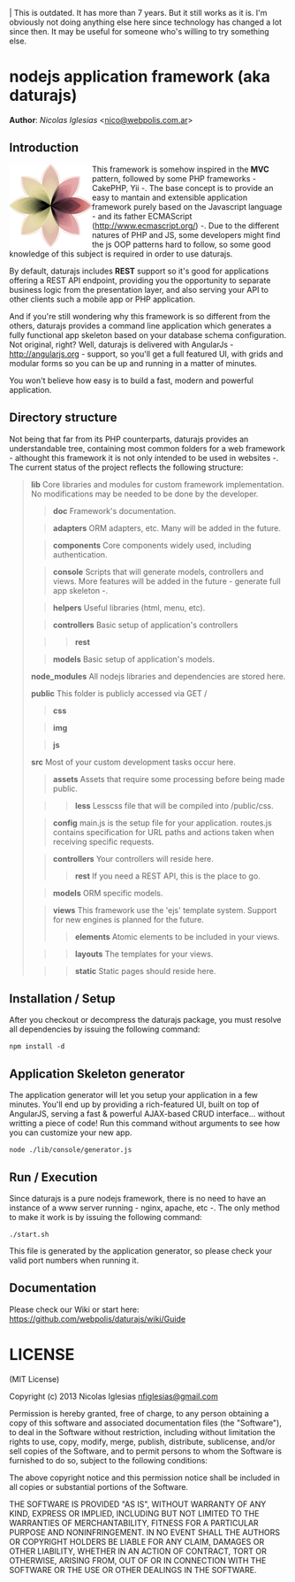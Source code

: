 | This is outdated. It has more than 7 years. But it still works as it is. I'm obviously not doing anything else here since technology has changed a lot since then. It may be useful for someone who's willing to try something else.

nodejs application framework (aka daturajs)
===========================================

**Author**: _Nicolas Iglesias_ <<nico@webpolis.com.ar>>

Introduction
----------
<img width="150" align="left" src="https://github.com/webpolis/daturajs/blob/master/lib/doc/daturajs.png?raw=true" />

This framework is somehow inspired in the **MVC** pattern, followed by some PHP frameworks - CakePHP, Yii -.
The base concept is to provide an easy to mantain and extensible application framework 
purely based on the Javascript language - and its father ECMAScript (http://www.ecmascript.org/) -.
Due to the different natures of PHP and JS, some developers might find the js OOP patterns 
hard to follow, so some good knowledge of this subject is required in order to use daturajs.

By default, daturajs includes **REST** support so it's good for applications offering 
a REST API endpoint, providing you the opportunity to separate business logic from 
the presentation layer, and also serving your API to other clients such a mobile app 
or PHP application.

And if you're still wondering why this framework is so different from the others, 
daturajs provides a command line application which generates a fully functional 
app skeleton based on your database schema configuration. Not original, right? Well, 
daturajs is delivered with AngularJs - http://angularjs.org - support, so you'll get 
a full featured UI, with grids and modular forms so you can be up and running in a 
matter of minutes.

You won't believe how easy is to build a fast, modern and powerful application.


## Directory structure

Not being that far from its PHP counterparts, daturajs provides an understandable 
tree, containing most common folders for a web framework - althought this framework 
it is not only intended to be used in websites -.
The current status of the project reflects the following structure:

>**lib**  Core libraries and modules for custom framework implementation. 
No modifications may be needed to be done by the developer.
>>**doc**  Framework's documentation.
>
>>**adapters**  ORM adapters, etc. Many will be added in the future.
>
>>**components**  Core components widely used, including authentication.
>
>>**console**  Scripts that will generate models, controllers and views. 
More features will be added in the future - generate full app skeleton -.
>
>>**helpers**  Useful libraries (html, menu, etc).
>
>>**controllers**  Basic setup of application's controllers
>
>>>**rest**
>
>>**models**  Basic setup of application's models.
>
>**node_modules**  All nodejs libraries and dependencies are stored here.
>
>**public**  This folder is publicly accessed via GET /
>
>>**css**
>
>>**img**
>
>>**js**
>
>**src**  Most of your custom development tasks occur here.
>
>>**assets**  Assets that require some processing before being made public.
>
>>>**less**  Lesscss file that will be compiled into /public/css.
>
>>**config**  main.js is the setup file for your application. 
routes.js contains specification for URL paths and actions taken when receiving specific requests.
>
>>**controllers**  Your controllers will reside here.
>>>**rest**  If you need a REST API, this is the place to go.
>
>>**models**  ORM specific models.
>
>>**views**  This framework use the 'ejs' template system. 
Support for new engines is planned for the future.
>>>**elements**  Atomic elements to be included in your views.
>
>>>**layouts**  The templates for your views.
>
>>>**static**  Static pages should reside here.

## Installation / Setup

After you checkout or decompress the daturajs package, you must resolve all dependencies by 
issuing the following command:

```
npm install -d
```

## Application Skeleton generator

The application generator will let you setup your application in a few minutes. 
You'll end up by providing a rich-featured UI, built on top of AngularJS, serving 
a fast & powerful AJAX-based CRUD interface... without writting a piece of code!
Run this command without arguments to see how you can customize your new app.

```
node ./lib/console/generator.js
```

## Run / Execution

Since daturajs is a pure nodejs framework, there is no need to have an instance of a 
www server running - nginx, apache, etc -. The only method to make it work is by 
issuing the following command:

```
./start.sh
```

This file is generated by the application generator, so please check your valid 
port numbers when running it.

## Documentation

Please check our Wiki or start here: https://github.com/webpolis/daturajs/wiki/Guide

# LICENSE

(MIT License)

Copyright (c) 2013 Nicolas Iglesias <nfiglesias@gmail.com>

Permission is hereby granted, free of charge, to any person obtaining a copy of this software and associated documentation files (the "Software"), to deal in the Software without restriction, including without limitation the rights to use, copy, modify, merge, publish, distribute, sublicense, and/or sell copies of the Software, and to permit persons to whom the Software is furnished to do so, subject to the following conditions:

The above copyright notice and this permission notice shall be included in all copies or substantial portions of the Software.

THE SOFTWARE IS PROVIDED "AS IS", WITHOUT WARRANTY OF ANY KIND, EXPRESS OR IMPLIED, INCLUDING BUT NOT LIMITED TO THE WARRANTIES OF MERCHANTABILITY, FITNESS FOR A PARTICULAR PURPOSE AND NONINFRINGEMENT. IN NO EVENT SHALL THE AUTHORS OR COPYRIGHT HOLDERS BE LIABLE FOR ANY CLAIM, DAMAGES OR OTHER LIABILITY, WHETHER IN AN ACTION OF CONTRACT, TORT OR OTHERWISE, ARISING FROM, OUT OF OR IN CONNECTION WITH THE SOFTWARE OR THE USE OR OTHER DEALINGS IN THE SOFTWARE.
